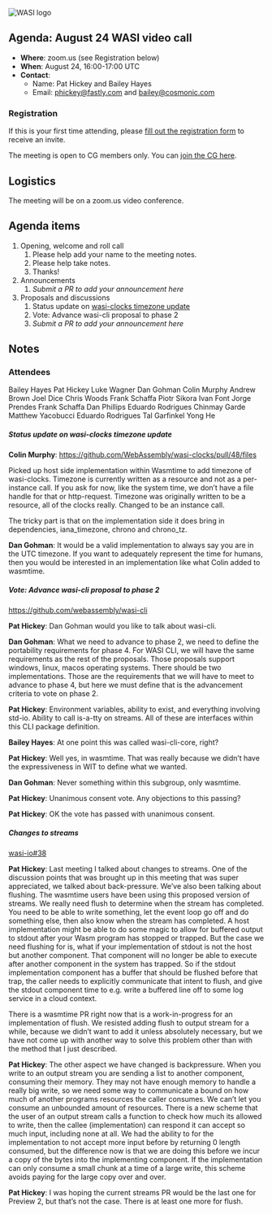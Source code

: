 ![WASI logo](https://raw.githubusercontent.com/WebAssembly/WASI/main/WASI.png)

## Agenda: August 24 WASI video call

- **Where**: zoom.us (see Registration below)
- **When**: August 24, 16:00-17:00 UTC
- **Contact**:
  - Name: Pat Hickey and Bailey Hayes
  - Email: phickey@fastly.com and bailey@cosmonic.com

### Registration

If this is your first time attending, please [fill out the registration form](https://docs.google.com/forms/d/e/1FAIpQLSdpO6Lp2L_dZ2_oiDgzjKx7pb7s2YYHjeSIyfHWZZGSKoZKWQ/viewform?usp=sf_link) to receive an invite.

The meeting is open to CG members only. You can [join the CG here](https://www.w3.org/community/webassembly/).

## Logistics

The meeting will be on a zoom.us video conference.

## Agenda items

1. Opening, welcome and roll call
    1. Please help add your name to the meeting notes.
    1. Please help take notes.
    1. Thanks!
1. Announcements
    1. _Submit a PR to add your announcement here_
1. Proposals and discussions
    1. Status update on [wasi-clocks timezone update](https://github.com/WebAssembly/wasi-clocks/pull/48)
    1. Vote: Advance wasi-cli proposal to phase 2
    1. _Submit a PR to add your announcement here_


## Notes
### Attendees
Bailey Hayes
Pat Hickey
Luke Wagner
Dan Gohman
Colin Murphy
Andrew Brown
Joel Dice
Chris Woods
Frank Schaffa
Piotr Sikora
Ivan Font
Jorge Prendes
Frank Schaffa
Dan Phillips
Eduardo Rodrigues
Chinmay Garde
Matthew Yacobucci
Eduardo Rodrigues
Tal Garfinkel
Yong He

##### Status update on wasi-clocks timezone update

**Colin Murphy**: https://github.com/WebAssembly/wasi-clocks/pull/48/files

Picked up host side implementation within Wasmtime to add timezone of wasi-clocks.
Timezone is currently written as a resource and not as a per-instance call. If you ask for now, like the system time, we don’t have a file handle for that or http-request. Timezone was originally written to be a resource, all of the clocks really. Changed to be an instance call. 

The tricky part is that on the implementation side it does bring in dependencies, iana_timezone, chrono and chrono_tz. 

**Dan Gohman**: It would be a valid implementation to always say you are in the UTC timezone. If you want to adequately represent the time for humans, then you would be interested in an implementation like what Colin added to wasmtime.

##### Vote: Advance wasi-cli proposal to phase 2

https://github.com/webassembly/wasi-cli

**Pat Hickey**: Dan Gohman would you like to talk about wasi-cli.

**Dan Gohman**: What we need to advance to phase 2, we need to define the portability requirements for phase 4. For WASI CLI, we will have the same requirements as the rest of the proposals. Those proposals support windows, linux, macos operating systems. There should be two implementations.  Those are the requirements that we will have to meet to advance to phase 4, but here we must define that is the advancement criteria to vote on phase 2.

**Pat Hickey**: Environment variables, ability to exist, and everything involving std-io. Ability to call is-a-tty on streams. All of these are interfaces within this CLI package definition.

**Bailey Hayes**: At one point this was called wasi-cli-core, right?

**Pat Hickey**: Well yes, in wasmtime. That was really because we didn’t have the expressiveness in WIT to define what we wanted.

**Dan Gohman**: Never something within this subgroup, only wasmtime.

**Pat Hickey**: Unanimous consent vote. Any objections to this passing?

**Pat Hickey**: OK the vote has passed with unanimous consent.


##### Changes to streams

[wasi-io#38](https://github.com/WebAssembly/wasi-io/pull/38)

**Pat Hickey**: Last meeting I talked about changes to streams. One of the discussion points that was brought up in this meeting that was super appreciated, we talked about back-pressure. We’ve also been talking about flushing. The wasmtime users have been using this proposed version of streams. We really need flush to determine when the stream has completed. You need to be able to write something, let the event loop go off and do something else, then also know when the stream has completed. A host implementation might be able to do some magic to allow for buffered output to stdout after your Wasm program has stopped or trapped. But the case we need flushing for is, what if your implementation of stdout is not the host but another component. That component will no longer be able to execute after another component in the system has trapped. So if the stdout implementation component has a buffer that should be flushed before that trap, the caller needs to explicitly communicate that intent to flush, and give the stdout component time to e.g. write a buffered line off to some log service in a cloud context. 

There is a wasmtime PR right now that is a work-in-progress for an implementation of flush. We resisted adding flush to output stream for a while, because we didn’t want to add it unless absolutely necessary, but we have not come up with another way to solve this problem other than with the method that I just described.

**Pat Hickey**: The other aspect we have changed is backpressure. When you write to an output stream you are sending a list<bytes> to another component, consuming their memory. They may not have enough memory to handle a really big write, so we need some way to communicate a bound on how much of another programs resources the caller consumes. We can’t let you consume an unbounded amount of resources. There is a new scheme that the user of an output stream calls a function to check how much its allowed to write, then the callee (implementation) can respond it can accept so much input, including none at all. We had the ability to for the implementation to not accept more input before by returning 0 length consumed, but the difference now is that we are doing this before we incur a copy of the bytes into the implementing component. If the implementation can only consume a small chunk at a time of a large write, this scheme avoids paying for the large copy over and over.

**Pat Hickey**: I was hoping the current streams PR would be the last one for Preview 2, but that’s not the case. There is at least one more for flush.
